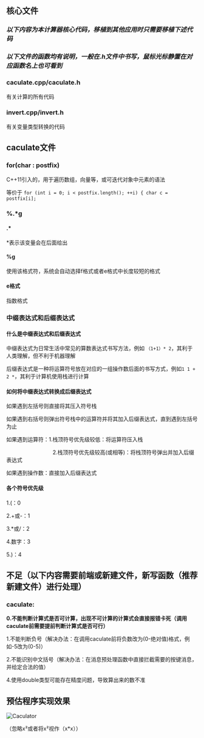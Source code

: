 ## 核心文件

### ***以下内容为本计算器核心代码，移植到其他应用时只需要移植下述代码***

### ***以下文件的函数均有说明，一般在.h文件中书写，鼠标光标静置在对应函数名上也可看到***

### caculate.cpp/caculate.h

有关计算的所有代码

### invert.cpp/invert.h

有关变量类型转换的代码



## caculate文件

### for(char : postfix)

C++11引入的，用于遍历数组，向量等，或可迭代对象中元素的语法

等价于 `for (int i = 0; i < postfix.length(); ++i) { char c = postfix[i];`

### %.*g

#### .*

*表示该变量会在后面给出

#### %g

 使用该格式符，系统会自动选择f格式或者e格式中长度较短的格式

#### e格式

 指数格式

### 中缀表达式和后缀表达式

#### 什么是中缀表达式和后缀表达式

中缀表达式为日常生活中常见的算数表达式书写方法，例如 `（1+1）* 2`，其利于人类理解，但不利于机器理解

后缀表达式是一种将运算符号放在对应的一组操作数后面的书写方式，例如`1 1 + 2 *`，其利于计算机使用栈进行计算

#### 如何将中缀表达式转换成后缀表达式

如果遇到左括号则直接将其压入符号栈

如果遇到右括号则弹出符号栈中的运算符并将其加入后缀表达式，直到遇到左括号为止

如果遇到运算符：1.栈顶符号优先级较低：将运算符压入栈

                               2.栈顶符号优先级较高(或相等)：将栈顶符号弹出并加入后缀表达式

如果遇到操作数：直接加入后缀表达式

#### 各个符号优先级

1.(：0

2.+或-：1

3.*或/：2

4.数字：3

5.)：4

## 不足（以下内容需要前端或新建文件，新写函数（推荐新建文件）进行处理）

### caculate:

**0.不能判断计算式是否可计算，出现不可计算的计算式会直接报错卡死（调用caculate前需要提前判断计算式是否可行）**

1.不能判断负号（解决办法：在调用caculate前将负数改为(0-绝对值)格式，例如-5改为(0-5)）

2.不能识别中文括号（解决办法：在消息预处理函数中直接拦截需要的按键消息，并给定合法的值）



4.使用double类型可能存在精度问题，导致算出来的数不准

## 预估程序实现效果

![Caculator](D:\代码\计算器\Caculator\Caculator.png)

（忽略x²或者将x²视作（x*x））
